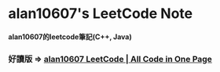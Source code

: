 # alan10607's LeetCode Note
#### alan10607的leetcode筆記(C++, Java)
### 
### 好讀版 => [alan10607 LeetCode | All Code in One Page](https://alan10607.github.io/MyPractice/)
